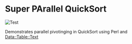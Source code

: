 # Super PArallel QuickSort

![Test](https://github.com/philiprbrenan/SuperParallelQuickSort/workflows/Test/badge.svg)

Demonstrates parallel pivotinging in QuickSort using Perl and [Data::Table::Text](https://metacpan.org/pod/Data::Table::Text) 
